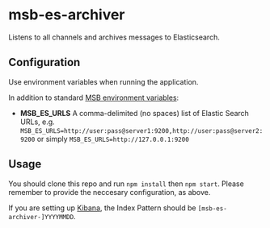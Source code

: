 # msb-es-archiver
Listens to all channels and archives messages to Elasticsearch.

## Configuration

Use environment variables when running the application.

In addition to standard [MSB environment variables](https://github.com/tcdl/msb#environment-variables):
- **MSB_ES_URLS** A comma-delimited (no spaces) list of Elastic Search URLs, e.g. `MSB_ES_URLS=http://user:pass@server1:9200,http://user:pass@server2:9200` or simply `MSB_ES_URLS=http://127.0.0.1:9200`

## Usage

You should clone this repo and run `npm install` then `npm start`. Please remember to provide the neccesary configuration, as above.

If you are setting up [Kibana](https://www.elastic.co/products/kibana), the Index Pattern should be `[msb-es-archiver-]YYYYMMDD`.
